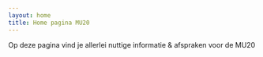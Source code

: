 ```yaml
---
layout: home
title: Home pagina MU20
---
```


Op deze pagina vind je allerlei nuttige informatie & afspraken voor de MU20